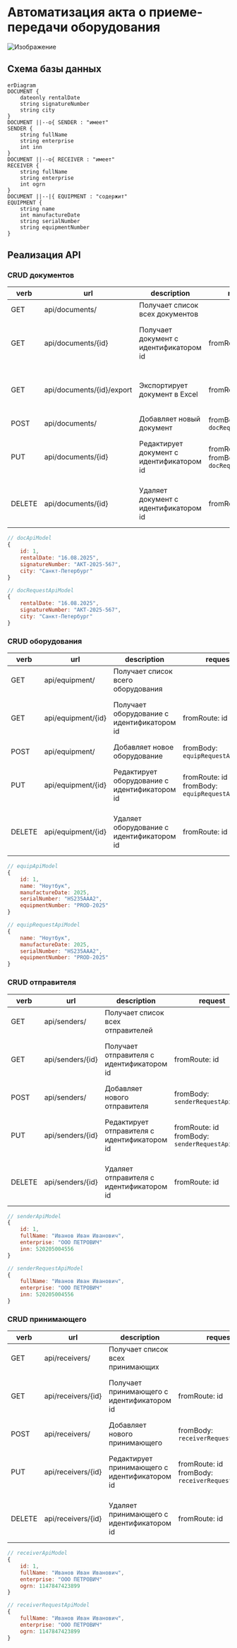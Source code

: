# Автоматизация акта о приеме-передачи оборудования
![Изображение](https://guravskoe.ru/wp-content/images/akt-priema-peredachi-oborudovaniya-mezhdu-fizicheskimi-litsami-prostoj-obra.jpg)
## Схема базы данных
```mermaid
erDiagram
DOCUMENT {
    dateonly rentalDate
    string signatureNumber
    string city
}
DOCUMENT ||--o{ SENDER : "имеет"
SENDER {
    string fullName
    string enterprise
    int inn
}
DOCUMENT ||--o{ RECEIVER : "имеет"
RECEIVER {
    string fullName
    string enterprise
    int ogrn
}
DOCUMENT ||--|{ EQUIPMENT : "содержит"
EQUIPMENT {
    string name
    int manufactureDate
    string serialNumber
    string equipmentNumber
}

```


## Реализация API
### CRUD документов
|verb|url|description|request|response|codes|
|-|-|-|-|-|-|
|GET|api/documents/|Получает список всех документов| |`[docApiModel]`| 200 OK |
|GET|api/documents/{id}|Получает документ с идентификатором id| fromRoute: id |`docApiModel`| 200 OK<br/>404 Not Found |
|GET|api/documents/{id}/export|Экспортирует документ в Excel| fromRoute: id |Файл Excel| 200 OK<br/>404 Not Found |
|POST|api/documents/|Добавляет новый документ| fromBody: `docRequestApiModel`|`docApiModel`| 200 OK |
|PUT|api/documents/{id}|Редактирует документ с идентификатором id| fromRoute: id <br/>fromBody: `docRequestApiModel`|`docApiModel`| 200 OK<br/>404 Not Found |
|DELETE|api/documents/{id}|Удаляет документ с идентификатором id| fromRoute: id | | 200 OK<br/>404 Not Found |
```javascript
// docApiModel
{
    id: 1,
    rentalDate: "16.08.2025",
    signatureNumber: "АКТ-2025-567",
    city: "Санкт-Петербург"
}
```
```javascript
// docRequestApiModel
{
    rentalDate: "16.08.2025",
    signatureNumber: "АКТ-2025-567",
    city: "Санкт-Петербург"
}
```


### CRUD оборудования
|verb|url|description|request|response|codes|
|-|-|-|-|-|-|
|GET|api/equipment/|Получает список всего оборудования| |`[equipApiModel]`| 200 OK |
|GET|api/equipment/{id}|Получает оборудование с идентификатором id| fromRoute: id |`equipApiModel`| 200 OK<br/>404 Not Found |
|POST|api/equipment/|Добавляет новое оборудование| fromBody: `equipRequestApiModel`|`equipApiModel`| 200 OK |
|PUT|api/equipment/{id}|Редактирует оборудование с идентификатором id| fromRoute: id <br/>fromBody: `equipRequestApiModel`|`equipApiModel`| 200 OK<br/>404 Not Found |
|DELETE|api/equipment/{id}|Удаляет оборудование с идентификатором id| fromRoute: id | | 200 OK<br/>404 Not Found |
```javascript
// equipApiModel
{
    id: 1,
    name: "Ноутбук",
    manufactureDate: 2025,
    serialNumber: "HS235AAA2",
    equipmentNumber: "PROD-2025"
}
```
```javascript
// equipRequestApiModel
{
    name: "Ноутбук",
    manufactureDate: 2025,
    serialNumber: "HS235AAA2",
    equipmentNumber: "PROD-2025"
}
```
### CRUD отправителя
|verb|url|description|request|response|codes|
|-|-|-|-|-|-|
|GET|api/senders/|Получает список всех отправителей| |`[senderApiModel]`| 200 OK |
|GET|api/senders/{id}|Получает отправителя с идентификатором id| fromRoute: id |`senderApiModel`| 200 OK<br/>404 Not Found |
|POST|api/senders/|Добавляет нового отправителя| fromBody: `senderRequestApiModel`|`senderApiModel`| 200 OK |
|PUT|api/senders/{id}|Редактирует отправителя с идентификатором id| fromRoute: id <br/>fromBody: `senderRequestApiModel`|`senderApiModel`| 200 OK<br/>404 Not Found |
|DELETE|api/senders/{id}|Удаляет отправителя с идентификатором id| fromRoute: id | | 200 OK<br/>404 Not Found |
```javascript
// senderApiModel
{
    id: 1,
    fullName: "Иванов Иван Иванович",
    enterprise: "ООО ПЕТРОВИЧ"
    inn: 520205004556
}
```
```javascript
// senderRequestApiModel
{
    fullName: "Иванов Иван Иванович",
    enterprise: "ООО ПЕТРОВИЧ"
    inn: 520205004556
}
```
### CRUD принимающего
|verb|url|description|request|response|codes|
|-|-|-|-|-|-|
|GET|api/receivers/|Получает список всех принимающих| |`[receiverApiModel]`| 200 OK |
|GET|api/receivers/{id}|Получает принимающего с идентификатором id| fromRoute: id |`receiverApiModel`| 200 OK<br/>404 Not Found |
|POST|api/receivers/|Добавляет нового принимающего| fromBody: `receiverRequestApiModel`|`receiverApiModel`| 200 OK |
|PUT|api/receivers/{id}|Редактирует принимающего с идентификатором id| fromRoute: id <br/>fromBody: `receiverRequestApiModel`|`receiverApiModel`| 200 OK<br/>404 Not Found |
|DELETE|api/receivers/{id}|Удаляет принимающего с идентификатором id| fromRoute: id | | 200 OK<br/>404 Not Found |
```javascript
// receiverApiModel
{
    id: 1,
    fullName: "Иванов Иван Иванович",
    enterprise: "ООО ПЕТРОВИЧ"
    ogrn: 1147847423899
}
```
```javascript
// receiverRequestApiModel
{
    fullName: "Иванов Иван Иванович",
    enterprise: "ООО ПЕТРОВИЧ"
    ogrn: 1147847423899
}
```
